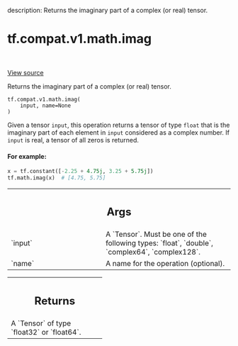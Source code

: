 description: Returns the imaginary part of a complex (or real) tensor.

<div itemscope itemtype="http://developers.google.com/ReferenceObject">
<meta itemprop="name" content="tf.compat.v1.math.imag" />
<meta itemprop="path" content="Stable" />
</div>

# tf.compat.v1.math.imag

<!-- Insert buttons and diff -->

<table class="tfo-notebook-buttons tfo-api nocontent" align="left">

</table>

<a target="_blank" class="external" href="/code/stable/tensorflow/python/ops/math_ops.py">View source</a>



Returns the imaginary part of a complex (or real) tensor.


<pre class="devsite-click-to-copy prettyprint lang-py tfo-signature-link">
<code>tf.compat.v1.math.imag(
    input, name=None
)
</code></pre>



<!-- Placeholder for "Used in" -->

Given a tensor `input`, this operation returns a tensor of type `float` that
is the imaginary part of each element in `input` considered as a complex
number. If `input` is real, a tensor of all zeros is returned.

#### For example:



```python
x = tf.constant([-2.25 + 4.75j, 3.25 + 5.75j])
tf.math.imag(x)  # [4.75, 5.75]
```

<!-- Tabular view -->
 <table class="responsive fixed orange">
<colgroup><col width="214px"><col></colgroup>
<tr><th colspan="2"><h2 class="add-link">Args</h2></th></tr>

<tr>
<td>
`input`<a id="input"></a>
</td>
<td>
A `Tensor`. Must be one of the following types: `float`, `double`,
`complex64`, `complex128`.
</td>
</tr><tr>
<td>
`name`<a id="name"></a>
</td>
<td>
A name for the operation (optional).
</td>
</tr>
</table>



<!-- Tabular view -->
 <table class="responsive fixed orange">
<colgroup><col width="214px"><col></colgroup>
<tr><th colspan="2"><h2 class="add-link">Returns</h2></th></tr>
<tr class="alt">
<td colspan="2">
A `Tensor` of type `float32` or `float64`.
</td>
</tr>

</table>

